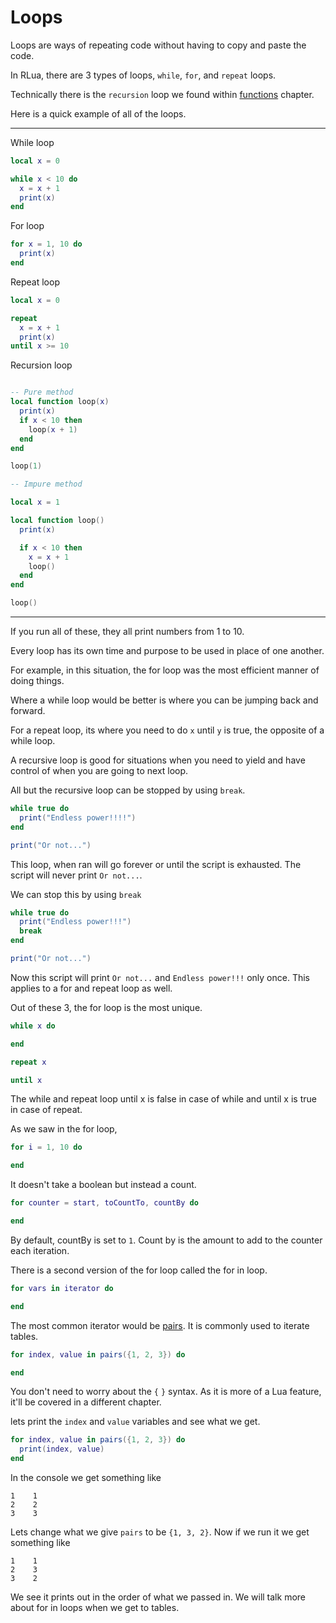 # Loops

Loops are ways of repeating code without having to copy and paste the code.

In RLua, there are 3 types of loops, `while`, `for`, and `repeat` loops.

Technically there is the `recursion` loop we found within [functions](./ch01-06-functions.md) chapter.

Here is a quick example of all of the loops.

---

While loop

```lua
local x = 0

while x < 10 do
  x = x + 1
  print(x)
end
```

For loop

```lua
for x = 1, 10 do
  print(x)
end
```

Repeat loop

```lua
local x = 0

repeat
  x = x + 1
  print(x)
until x >= 10
```

Recursion loop

```lua

-- Pure method
local function loop(x)
  print(x)
  if x < 10 then
    loop(x + 1)
  end
end

loop(1)

-- Impure method

local x = 1

local function loop()
  print(x)

  if x < 10 then
    x = x + 1
    loop()
  end
end

loop()
```

---

If you run all of these, they all print numbers from 1 to 10.

Every loop has its own time and purpose to be used in place of one another.

For example, in this situation, the for loop was the most efficient manner of doing things.

Where a while loop would be better is where you can be jumping back and forward.

For a repeat loop, its where you need to do `x` until `y` is true, the opposite of a while loop.

A recursive loop is good for situations when you need to yield and have control of when you are going to next loop.

All but the recursive loop can be stopped by using `break`.

```lua
while true do
  print("Endless power!!!!")
end

print("Or not...")
```

This loop, when ran will go forever or until the script is exhausted. The script will never print `Or not...`.

We can stop this by using `break`

```lua
while true do
  print("Endless power!!!")
  break
end

print("Or not...")
```

Now this script will print `Or not...` and `Endless power!!!` only once. This applies to a for and repeat loop as well.

Out of these 3, the for loop is the most unique.

```lua
while x do

end

repeat x

until x
```

The while and repeat loop until x is false in case of while and until x is true in case of repeat.

As we saw in the for loop,

```lua
for i = 1, 10 do

end
```

It doesn't take a boolean but instead a count.

```lua
for counter = start, toCountTo, countBy do

end
```

By default, countBy is set to `1`. Count by is the amount to add to the counter each iteration.

There is a second version of the for loop called the for in loop.

```lua
for vars in iterator do

end
```

The most common iterator would be [pairs](https://www.lua.org/pil/7.3.html). It is commonly used to iterate tables.

```lua
for index, value in pairs({1, 2, 3}) do

end
```

You don't need to worry about the `{` `}` syntax. As it is more of a Lua feature, it'll be covered in a different chapter.

lets print the `index` and `value` variables and see what we get.

```lua
for index, value in pairs({1, 2, 3}) do
  print(index, value)
end
```

In the console we get something like

```
1    1
2    2
3    3
```

Lets change what we give `pairs` to be `{1, 3, 2}`. Now if we run it we get something like

```
1    1
2    3
3    2
```

We see it prints out in the order of what we passed in. We will talk more about for in loops when we get to tables.
